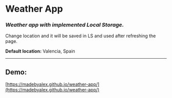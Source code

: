# Weather App
### _Weather app with implemented Local Storage._

Change location and it will be saved in LS and used after refreshing the page.

**Default location:** Valencia, Spain

---

## Demo:
[https://madebyalex.github.io/weather-app/](https://madebyalex.github.io/weather-app/)

